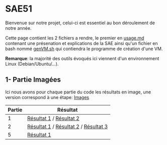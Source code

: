 # SAE51 

Bienvenue sur notre projet, celui-ci est essentiel au bon déroulement de notre année.

Cette page contient les 2 fichiers a rendre, le premier en [usage.md](https://github.com/AntoineLetour/SAE51/blob/main/usage.md) contenant une présenation et explications de la SAE ainsi qu'un fichier en bash nommé [genVM.sh](https://github.com/AntoineLetour/SAE51/blob/main/genVM.sh) qui contiendra le programme de création d'une VM.

**Remarque**: la majorité des outils évoqués ici viennent d'un environnement Linux (Debian/Ubuntu/...).

## 1- Partie Imagées

Ici nous avons pour chaque partie du code les résultats en image, une version correspond à une étape: [Images](https://github.com/AntoineLetour/SAE51/tree/brMD/images)

|  Partie                         |   Résultat          |
|-----------------------------------|-------------| 
| 1     | [Résultat 1](https://github.com/AntoineLetour/SAE51/blob/brMD/images/code%20version%201/version%201%20resultat%201.png) / [Résultat 2](https://github.com/AntoineLetour/SAE51/blob/brMD/images/code%20version%201/version%201%20resultat%202.png) |
| 2          | [Résultat 1](https://github.com/AntoineLetour/SAE51/blob/brMD/images/code%20version%202/version%202%20resultat%201.png) / [Résultat 2](https://github.com/AntoineLetour/SAE51/blob/brMD/images/code%20version%202/version%202%20resultat%202.png) / [Résultat 3](https://github.com/AntoineLetour/SAE51/blob/brMD/images/code%20version%202/version%202%20resultat%203.png) |
| 5   | [Résultat 1](https://github.com/AntoineLetour/SAE51/blob/brMD/images/code%20version%205/Code%20version%205%20r%C3%A9sultat.png) |
